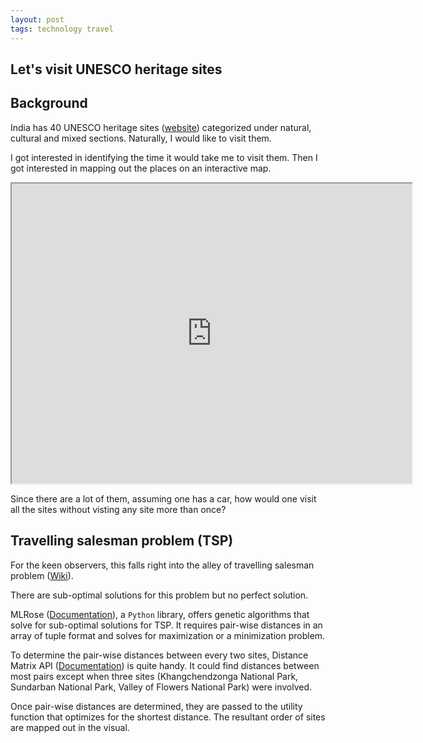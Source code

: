 ```yaml
---
layout: post
tags: technology travel
---
```


Let's visit UNESCO heritage sites
----------------------------------

## Background
India has 40 UNESCO heritage sites ([website](https://whc.unesco.org/en/statesparties/in)) categorized under natural, cultural and mixed sections. Naturally, I would like to visit them.

I got interested in identifying the time it would take me to visit them. Then I got interested in mapping out the places on an interactive map.

<iframe src="https://www.google.com/maps/d/embed?mid=1BDAmWg_y5pETZ2qKlYXsd5g0tx8XIomD&ehbc=2E312F" width="640" height="480"></iframe>

Since there are a lot of them, assuming one has a car, how would one visit all the sites without visting any site more than once?

## Travelling salesman problem (TSP)
For the keen observers, this falls right into the alley of travelling salesman problem ([Wiki](https://en.wikipedia.org/wiki/Travelling_salesman_problem)).

There are sub-optimal solutions for this problem but no perfect solution.

MLRose ([Documentation](https://mlrose.readthedocs.io/en/stable/index.html)), a `Python` library, offers genetic algorithms that solve for sub-optimal solutions for TSP. It requires pair-wise distances in an array of tuple format and solves for maximization or a minimization problem.

To determine the pair-wise distances between every two sites, Distance Matrix API ([Documentation](https://developers.google.com/maps/documentation/distance-matrix/)) is quite handy. It could find distances between most pairs except when three sites (Khangchendzonga National Park, 
Sundarban National Park, Valley of Flowers National Park) were involved.

Once pair-wise distances are determined, they are passed to the utility function that optimizes for the shortest distance. The resultant order of sites are mapped out in the visual.

